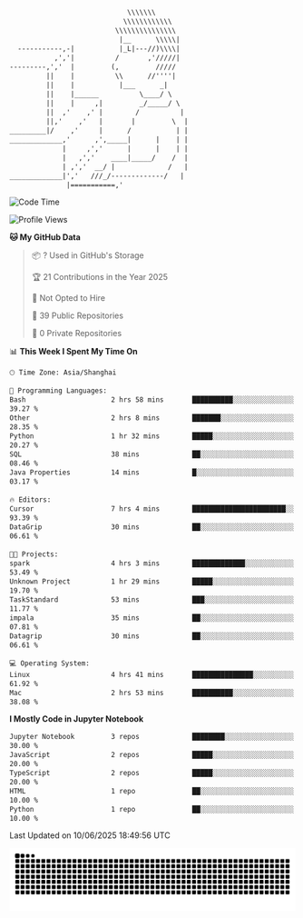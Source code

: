 ```
                             \\\\\\\
                            \\\\\\\\\\\\
                          \\\\\\\\\\\\\\\
                           |__      \\\\\|
  -----------,-|           |_L|---//)\\\\|
           ,','|          /       ,'/////|
---------,','  |         (,         /////
         ||    |          \\      //''''|
         ||    |           |___      _|
         ||    |______          \____/ \
         ||    |     ,|         _/_____/ \
         ||  ,'    ,' |        /          |
         ||,'    ,'   |       |         \  |
_________|/    ,'     |      /           | |
_____________,'      ,',_____|      |    | |
             |     ,','      |      |    | |
             |   ,','    ____|_____/    /  |
             | ,','  __/ |             /   |
_____________|','   ///_/-------------/   |
              |===========,'
```

<!--START_SECTION:waka-->
![Code Time](http://img.shields.io/badge/Code%20Time-32%20hrs%2019%20mins-blue)

![Profile Views](http://img.shields.io/badge/Profile%20Views-0-blue)

**🐱 My GitHub Data** 

> 📦 ? Used in GitHub's Storage 
 > 
> 🏆 21 Contributions in the Year 2025
 > 
> 🚫 Not Opted to Hire
 > 
> 📜 39 Public Repositories 
 > 
> 🔑 0 Private Repositories 
 > 
📊 **This Week I Spent My Time On** 

```text
🕑︎ Time Zone: Asia/Shanghai

💬 Programming Languages: 
Bash                     2 hrs 58 mins       ██████████░░░░░░░░░░░░░░░   39.27 % 
Other                    2 hrs 8 mins        ███████░░░░░░░░░░░░░░░░░░   28.35 % 
Python                   1 hr 32 mins        █████░░░░░░░░░░░░░░░░░░░░   20.27 % 
SQL                      38 mins             ██░░░░░░░░░░░░░░░░░░░░░░░   08.46 % 
Java Properties          14 mins             █░░░░░░░░░░░░░░░░░░░░░░░░   03.17 % 

🔥 Editors: 
Cursor                   7 hrs 4 mins        ███████████████████████░░   93.39 % 
DataGrip                 30 mins             ██░░░░░░░░░░░░░░░░░░░░░░░   06.61 % 

🐱‍💻 Projects: 
spark                    4 hrs 3 mins        █████████████░░░░░░░░░░░░   53.49 % 
Unknown Project          1 hr 29 mins        █████░░░░░░░░░░░░░░░░░░░░   19.70 % 
TaskStandard             53 mins             ███░░░░░░░░░░░░░░░░░░░░░░   11.77 % 
impala                   35 mins             ██░░░░░░░░░░░░░░░░░░░░░░░   07.81 % 
Datagrip                 30 mins             ██░░░░░░░░░░░░░░░░░░░░░░░   06.61 % 

💻 Operating System: 
Linux                    4 hrs 41 mins       ███████████████░░░░░░░░░░   61.92 % 
Mac                      2 hrs 53 mins       ██████████░░░░░░░░░░░░░░░   38.08 % 
```

**I Mostly Code in Jupyter Notebook** 

```text
Jupyter Notebook         3 repos             ████████░░░░░░░░░░░░░░░░░   30.00 % 
JavaScript               2 repos             █████░░░░░░░░░░░░░░░░░░░░   20.00 % 
TypeScript               2 repos             █████░░░░░░░░░░░░░░░░░░░░   20.00 % 
HTML                     1 repo              ██░░░░░░░░░░░░░░░░░░░░░░░   10.00 % 
Python                   1 repo              ██░░░░░░░░░░░░░░░░░░░░░░░   10.00 % 
```




 Last Updated on 10/06/2025 18:49:56 UTC
<!--END_SECTION:waka-->

<picture>
  <source media="(prefers-color-scheme: dark)" srcset="https://raw.githubusercontent.com/yuemanly/yuemanly/output/github-contribution-grid-snake-dark.svg" />
  <source media="(prefers-color-scheme: light)" srcset="https://raw.githubusercontent.com/yuemanly/yuemanly/output/github-contribution-grid-snake.svg" />
  <img alt="github-snake" src="https://raw.githubusercontent.com/yuemanly/yuemanly/output/github-contribution-grid-snake.svg" />
</picture>
<!--
**yuemanly/yuemanly** is a ✨ _special_ ✨ repository because its `README.md` (this file) appears on your GitHub profile.

Here are some ideas to get you started:

- 🔭 I’m currently working on ...
- 🌱 I’m currently learning ...
- 👯 I’m looking to collaborate on ...
- 🤔 I’m looking for help with ...
- 💬 Ask me about ...
- 📫 How to reach me: ...
- 😄 Pronouns: ...
- ⚡ Fun fact: ...
-->

